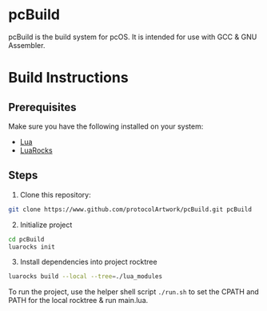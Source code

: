 # pcBuild

pcBuild is the build system for pcOS. It is intended for use with GCC & GNU Assembler.

# Build Instructions

## Prerequisites

Make sure you have the following installed on your system:

- [Lua](https://www.lua.org/)
- [LuaRocks](https://luarocks.org/)

## Steps

1. Clone this repository:
```bash
git clone https://www.github.com/protocolArtwork/pcBuild.git pcBuild
```
2. Initialize project
```bash
cd pcBuild
luarocks init
```
3. Install dependencies into project rocktree
```bash
luarocks build --local --tree=./lua_modules
```

To run the project, use the helper shell script `./run.sh` to set the CPATH and PATH for the local rocktree & run main.lua.
